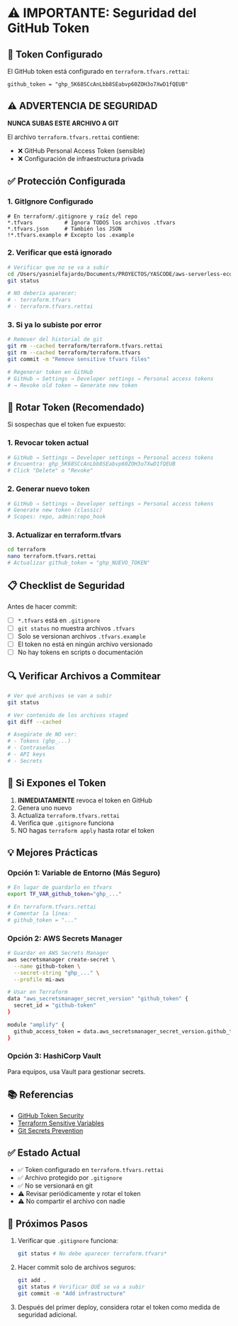 # ⚠️ IMPORTANTE: Seguridad del GitHub Token

## 🔐 Token Configurado

El GitHub token está configurado en `terraform.tfvars.rettai`:

```hcl
github_token = "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"
```

## ⚠️ ADVERTENCIA DE SEGURIDAD

**NUNCA SUBAS ESTE ARCHIVO A GIT**

El archivo `terraform.tfvars.rettai` contiene:
- ❌ GitHub Personal Access Token (sensible)
- ❌ Configuración de infraestructura privada

## ✅ Protección Configurada

### 1. GitIgnore Configurado

```gitignore
# En terraform/.gitignore y raíz del repo
*.tfvars          # Ignora TODOS los archivos .tfvars
*.tfvars.json     # También los JSON
!*.tfvars.example # Excepto los .example
```

### 2. Verificar que está ignorado

```bash
# Verificar que no se va a subir
cd /Users/yasnielfajardo/Documents/PROYECTOS/YASCODE/aws-serverless-ecommerce
git status

# NO debería aparecer:
# - terraform.tfvars
# - terraform.tfvars.rettai
```

### 3. Si ya lo subiste por error

```bash
# Remover del historial de git
git rm --cached terraform/terraform.tfvars.rettai
git rm --cached terraform/terraform.tfvars
git commit -m "Remove sensitive tfvars files"

# Regenerar token en GitHub
# GitHub → Settings → Developer settings → Personal access tokens
# → Revoke old token → Generate new token
```

## 🔄 Rotar Token (Recomendado)

Si sospechas que el token fue expuesto:

### 1. Revocar token actual

```bash
# GitHub → Settings → Developer settings → Personal access tokens
# Encuentra: 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
# Click "Delete" o "Revoke"
```

### 2. Generar nuevo token

```bash
# GitHub → Settings → Developer settings → Personal access tokens
# Generate new token (classic)
# Scopes: repo, admin:repo_hook
```

### 3. Actualizar en terraform.tfvars

```bash
cd terraform
nano terraform.tfvars.rettai
# Actualizar github_token = "ghp_NUEVO_TOKEN"
```

## 📋 Checklist de Seguridad

Antes de hacer commit:

- [ ] `*.tfvars` está en `.gitignore`
- [ ] `git status` no muestra archivos `.tfvars`
- [ ] Solo se versionan archivos `.tfvars.example`
- [ ] El token no está en ningún archivo versionado
- [ ] No hay tokens en scripts o documentación

## 🔍 Verificar Archivos a Commitear

```bash
# Ver qué archivos se van a subir
git status

# Ver contenido de los archivos staged
git diff --cached

# Asegúrate de NO ver:
# - Tokens (ghp_...)
# - Contraseñas
# - API keys
# - Secrets
```

## 🚨 Si Expones el Token

1. **INMEDIATAMENTE** revoca el token en GitHub
2. Genera uno nuevo
3. Actualiza `terraform.tfvars.rettai`
4. Verifica que `.gitignore` funciona
5. NO hagas `terraform apply` hasta rotar el token

## 💡 Mejores Prácticas

### Opción 1: Variable de Entorno (Más Seguro)

```bash
# En lugar de guardarlo en tfvars
export TF_VAR_github_token="ghp_..."

# En terraform.tfvars.rettai
# Comentar la línea:
# github_token = "..."
```

### Opción 2: AWS Secrets Manager

```bash
# Guardar en AWS Secrets Manager
aws secretsmanager create-secret \
  --name github-token \
  --secret-string "ghp_..." \
  --profile mi-aws

# Usar en Terraform
data "aws_secretsmanager_secret_version" "github_token" {
  secret_id = "github-token"
}

module "amplify" {
  github_access_token = data.aws_secretsmanager_secret_version.github_token.secret_string
}
```

### Opción 3: HashiCorp Vault

Para equipos, usa Vault para gestionar secrets.

## 📚 Referencias

- [GitHub Token Security](https://docs.github.com/en/authentication/keeping-your-account-and-data-secure/creating-a-personal-access-token)
- [Terraform Sensitive Variables](https://www.terraform.io/language/values/variables#suppressing-values-in-cli-output)
- [Git Secrets Prevention](https://git-scm.com/book/en/v2/Git-Tools-Credential-Storage)

## ✅ Estado Actual

- ✅ Token configurado en `terraform.tfvars.rettai`
- ✅ Archivo protegido por `.gitignore`
- ✅ No se versionará en git
- ⚠️  Revisar periódicamente y rotar el token
- ⚠️  No compartir el archivo con nadie

## 🎯 Próximos Pasos

1. Verificar que `.gitignore` funciona:
   ```bash
   git status # No debe aparecer terraform.tfvars*
   ```

2. Hacer commit solo de archivos seguros:
   ```bash
   git add .
   git status # Verificar QUÉ se va a subir
   git commit -m "Add infrastructure"
   ```

3. Después del primer deploy, considera rotar el token como medida de seguridad adicional.

